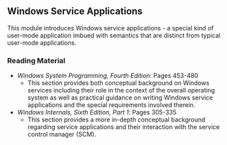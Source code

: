 ## Windows Service Applications

This module introduces Windows service applications - a special kind of user-mode application imbued with semantics that are distinct from typical user-mode applications.

### Reading Material

- _Windows System Programming, Fourth Edition_: Pages 453-480
    - This section provides both conceptual background on Windows services including their role in the context of the overall operating system as well as practical guidance on writing Windows service applications and the special requirements involved therein.
- _Windows Internals, Sixth Edition, Part 1_: Pages 305-335
    - This section provides a more in-depth conceptual background regarding service applications and their interaction with the service control manager (SCM). 
